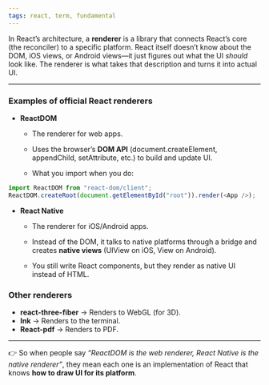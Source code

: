 ```yaml
---
tags: react, term, fundamental
---
```


In React’s architecture, a **renderer** is a library that connects React’s core (the reconciler) to a specific platform. React itself doesn’t know about the DOM, iOS views, or Android views—it just figures out what the UI _should_ look like. The renderer is what takes that description and turns it into actual UI.

---

### **Examples of official React renderers**

- **ReactDOM**
    
    - The renderer for web apps.
        
    - Uses the browser’s **DOM API** (document.createElement, appendChild, setAttribute, etc.) to build and update UI.
        
    - What you import when you do:
        

```js
import ReactDOM from "react-dom/client";
ReactDOM.createRoot(document.getElementById("root")).render(<App />);
```

- **React Native**
    
    - The renderer for iOS/Android apps.
        
    - Instead of the DOM, it talks to native platforms through a bridge and creates **native views** (UIView on iOS, View on Android).
        
    - You still write React components, but they render as native UI instead of HTML.
        
    

### **Other renderers**

- **react-three-fiber** → Renders to WebGL (for 3D).
- **Ink** → Renders to the terminal.
- **React-pdf** → Renders to PDF.

---

👉 So when people say _“ReactDOM is the web renderer, React Native is the native renderer”_, they mean each one is an implementation of React that knows **how to draw UI for its platform**.
